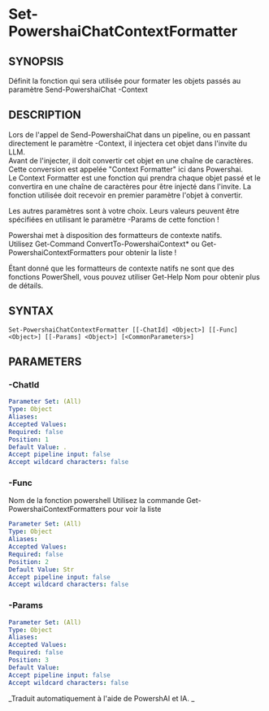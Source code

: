 ﻿---
external help file: powershai-help.xml
schema: 2.0.0
powershai: true
---

# Set-PowershaiChatContextFormatter

## SYNOPSIS <!--!= @#Synop !-->
Définit la fonction qui sera utilisée pour formater les objets passés au paramètre Send-PowershaiChat -Context

## DESCRIPTION <!--!= @#Desc !-->
Lors de l'appel de Send-PowershaiChat dans un pipeline, ou en passant directement le paramètre -Context, il injectera cet objet dans l'invite du LLM.  
Avant de l'injecter, il doit convertir cet objet en une chaîne de caractères.  
Cette conversion est appelée "Context Formatter" ici dans Powershai.  
Le Context Formatter est une fonction qui prendra chaque objet passé et le convertira en une chaîne de caractères pour être injecté dans l'invite.
La fonction utilisée doit recevoir en premier paramètre l'objet à convertir.  

Les autres paramètres sont à votre choix. Leurs valeurs peuvent être spécifiées en utilisant le paramètre -Params de cette fonction !

Powershai met à disposition des formatteurs de contexte natifs.  
Utilisez Get-Command ConvertTo-PowershaiContext* ou Get-PowershaiContextFormatters pour obtenir la liste !

Étant donné que les formatteurs de contexte natifs ne sont que des fonctions PowerShell, vous pouvez utiliser Get-Help Nom pour obtenir plus de détails.

## SYNTAX <!--!= @#Syntax !-->

```
Set-PowershaiChatContextFormatter [[-ChatId] <Object>] [[-Func] <Object>] [[-Params] <Object>] [<CommonParameters>]
```

## PARAMETERS <!--!= @#Params !-->

### -ChatId

```yml
Parameter Set: (All)
Type: Object
Aliases: 
Accepted Values: 
Required: false
Position: 1
Default Value: .
Accept pipeline input: false
Accept wildcard characters: false
```

### -Func
Nom de la fonction powershell
Utilisez la commande Get-PowershaiContextFormatters pour voir la liste

```yml
Parameter Set: (All)
Type: Object
Aliases: 
Accepted Values: 
Required: false
Position: 2
Default Value: Str
Accept pipeline input: false
Accept wildcard characters: false
```

### -Params

```yml
Parameter Set: (All)
Type: Object
Aliases: 
Accepted Values: 
Required: false
Position: 3
Default Value: 
Accept pipeline input: false
Accept wildcard characters: false
```




<!--PowershaiAiDocBlockStart-->
_Traduit automatiquement à l'aide de PowershAI et IA. 
_
<!--PowershaiAiDocBlockEnd-->
